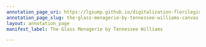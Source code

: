 ```yaml
---
annotation_page_uri: https://lgsump.github.io/digitalization-florilegium/annotations/the-glass-menagerie-by-tennessee-williams-canvas-1-scene.json
annotation_page_slug: the-glass-menagerie-by-tennessee-williams-canvas-1-scene
layout: annotation_page
manifest_label: The Glass Menagerie by Tennessee Williams

---
```

